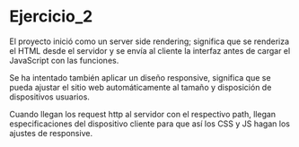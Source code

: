 # Ejercicio_2

El proyecto inició como un server side rendering; significa que se renderiza el HTML desde el servidor y
se envía al cliente la interfaz antes de cargar el JavaScript con las funciones.

Se ha intentado también aplicar un diseño responsive, significa que se pueda ajustar el sitio web automáticamente
al tamaño y disposición de dispositivos usuarios.

Cuando llegan los request http al servidor con el respectivo path, llegan especificaciones del dispositivo cliente
para que así los CSS y JS hagan los ajustes de responsive. 
